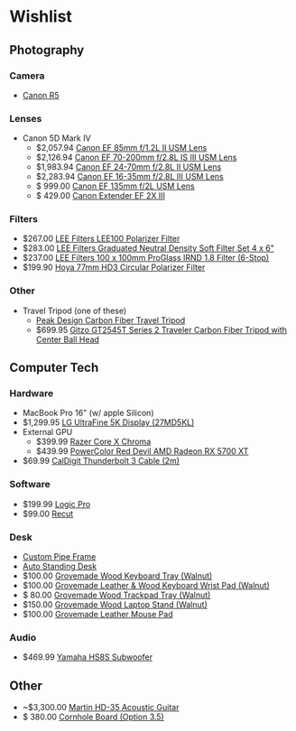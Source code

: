 # Wishlist

## Photography

### Camera

- [Canon R5](https://www.usa.canon.com/internet/portal/us/home/explore/product-showcases/cameras-and-lenses/eos-r5)

### Lenses

- Canon 5D Mark IV
  - $2,057.94 [Canon EF 85mm f/1.2L II USM Lens](https://www.bhphotovideo.com/c/product/1444499-REG/canon_ef_85mm_f_1_2l_ii.html)
  - $2,126.94 [Canon EF 70-200mm f/2.8L IS III USM Lens](https://www.bhphotovideo.com/c/product/1444147-REG/canon_ef_70_200mm_f_2_8l_is.html)
  - $1,983.94 [Canon EF 24-70mm f/2.8L II USM Lens](https://www.bhphotovideo.com/c/product/1444446-REG/canon_ef_24_70mm_f_2_8l_ii.html)
  - $2,283.94 [Canon EF 16-35mm f/2.8L III USM Lens](https://www.bhphotovideo.com/c/product/1444434-REG/canon_ef_16_35mm_f_2_8l_iii.html)
  - $  999.00 [Canon EF 135mm f/2L USM Lens
](https://www.bhphotovideo.com/c/product/112539-USA/Canon_2520A004_Telephoto_EF_135mm_f_2_0L.html)
  - $  429.00 [Canon Extender EF 2X III
](https://www.bhphotovideo.com/c/product/732111-USA/Canon_4410B002_Extender_EF_2X_III.html)

### Filters

- $267.00 [LEE Filters LEE100 Polarizer Filter](https://www.bhphotovideo.com/c/product/1462115-REG/lee_filters_100pl_polarizer_filter_f_lee100_holder.html)
- $283.00 [LEE Filters Graduated Neutral Density Soft Filter Set 4 x 6"](https://www.bhphotovideo.com/c/product/292653-REG/LEE_Filters_NDGSSET_Graduated_Neutral_Density_Soft.html)
- $237.00 [LEE Filters 100 x 100mm ProGlass IRND 1.8 Filter (6-Stop)](https://www.bhphotovideo.com/c/product/1344391-REG/lee_filters_pg6_4x4_100x100mm_proglass_irnd_6_stop.html)
- $199.90 [Hoya 77mm HD3 Circular Polarizer Filter](https://www.bhphotovideo.com/c/product/1177611-REG/hoya_xhd3_77crpl_77mm_hd3_circular_polarizer.html)

### Other

- Travel Tripod (one of these)
  - [Peak Design Carbon Fiber Travel Tripod](https://www.bhphotovideo.com/c/product/1495136-REG/peak_design_tt_cb_5_150_cf_1_carbon_fiber_travel_tripod.html)
  - $699.95 [Gitzo GT2545T Series 2 Traveler Carbon Fiber Tripod with Center Ball Head
](https://www.bhphotovideo.com/c/product/1328229-REG/gitzo_gk2545t_82qdus_traveler_tripod_kit_gt2545t.html)

## Computer Tech

### Hardware

- MacBook Pro 16" (w/ apple Silicon) 
- $1,299.95 [LG UltraFine 5K Display (27MD5KL)](https://www.apple.com/shop/product/HMUB2LL/A/lg-ultrafine-5k-display?fnode=dddff6436f06a09a2d91a7305a820fe81576f0ad3ccc92f6b00c4a4e98f0d3b1c9d0a4008c956d54532bde150d1e0d61bab14f2fcd17bb6dcc43e9f83afec78e428c1e570362b150aa0678f836d4f6467838232d0dc9d994080b9ca04e3c6cd4)
- External GPU
  - $399.99 [Razer Core X Chroma](https://www.razer.com/gaming-egpus/Razer-Core-X/RC21-01430100-R3U1)
  - $439.99 [PowerColor Red Devil AMD Radeon RX 5700 XT](https://www.amazon.com/PowerColor-Devil-Radeon-GDDR6-Graphics/dp/B07WP6TYQ3/ref=sr_1_1?dchild=1&keywords=5700xt&qid=1601993199&sr=8-1)
- $69.99 [CalDigit Thunderbolt 3 Cable (2m)](http://shop.caldigit.com/us/TBT3-A20B-540)

### Software

- $199.99 [Logic Pro](https://www.apple.com/logic-pro/)
- $99.00 [Recut](https://getrecut.com/)

### Desk

- [Custom Pipe Frame](https://dev.to/cassieview/make-a-custom-pipe-desk-mount-29i9)
- [Auto Standing Desk]()
- $100.00 [Grovemade Wood Keyboard Tray (Walnut)](https://grovemade.com/product/wood-keyboard-tray/?initial=172)
- $100.00 [Grovemade Leather & Wood Keyboard Wrist Pad (Walnut)](https://grovemade.com/product/leather-keyboard-wrist-pad/?initial=477)
- $ 80.00 [Grovemade Wood Trackpad Tray (Walnut)](https://grovemade.com/product/wood-trackpad-tray/?initial=173)
- $150.00 [Grovemade Wood Laptop Stand (Walnut)](https://grovemade.com/product/wood-laptop-stand/?initial=136)
- $100.00 [Grovemade Leather Mouse Pad](https://grovemade.com/product/leather-mouse-pad/?initial=66)

### Audio

- $469.99 [Yamaha HS8S Subwoofer](https://www.bhphotovideo.com/c/product/964753-REG/yamaha_hs8s_8_powered_subwoofer.html)

## Other

- ~$3,300.00 [Martin HD-35 Acoustic Guitar](https://www.martinguitar.com/guitars/standard-series/hd-35/)
-  $  380.00 [Cornhole Board (Option 3.5)](https://www.etsy.com/listing/490599822/hand-made-corn-hole-boards-2-american)
